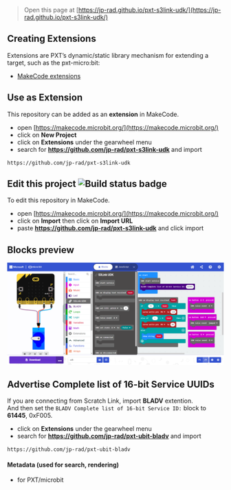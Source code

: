 
> Open this page at [https://jp-rad.github.io/pxt-s3link-udk/](https://jp-rad.github.io/pxt-s3link-udk/)

## Creating Extensions

Extensions are PXT’s dynamic/static library mechanism for extending a target, such as the pxt-micro:bit:

* [MakeCode extensions](https://makecode.com/extensions)

## Use as Extension

This repository can be added as an **extension** in MakeCode.

* open [https://makecode.microbit.org/](https://makecode.microbit.org/)
* click on **New Project**
* click on **Extensions** under the gearwheel menu
* search for **https://github.com/jp-rad/pxt-s3link-udk** and import

```
https://github.com/jp-rad/pxt-s3link-udk
```

## Edit this project ![Build status badge](https://github.com/jp-rad/pxt-s3link-udk/workflows/MakeCode/badge.svg)

To edit this repository in MakeCode.

* open [https://makecode.microbit.org/](https://makecode.microbit.org/)
* click on **Import** then click on **Import URL**
* paste **https://github.com/jp-rad/pxt-s3link-udk** and click import

## Blocks preview

<!--
This image shows the blocks code from the last commit in master.
This image may take a few minutes to refresh.

![A rendered view of the blocks](https://github.com/jp-rad/pxt-s3link-udk/raw/master/.github/makecode/blocks.png)
-->
![A rendered view of the blocks](https://github.com/jp-rad/pxt-s3link-udk/raw/master/.github/statics/blocks.png)

## Advertise Complete list of 16-bit Service UUIDs

If you are connecting from Scratch Link, import **BLADV** extention.  
And then set the `BLADV Complete list of 16-bit Service ID:` block to **61445**, 0xF005.

* click on **Extensions** under the gearwheel menu
* search for **https://github.com/jp-rad/pxt-ubit-bladv** and import

```
https://github.com/jp-rad/pxt-ubit-bladv
```

#### Metadata (used for search, rendering)

* for PXT/microbit
<script src="https://makecode.com/gh-pages-embed.js"></script><script>makeCodeRender("{{ site.makecode.home_url }}", "{{ site.github.owner_name }}/{{ site.github.repository_name }}");</script>
